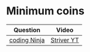 Minimum coins
===

|Question|Video|
|-|-|
|[coding Ninja](https://www.codingninjas.com/codestudio/problems/minimum-elements_3843091)|[Striver YT](https://youtu.be/myPeWb3Y68A)|
